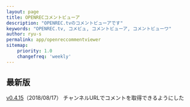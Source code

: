 ```yaml
---
layout: page
title: OPENRECコメントビューア
description: "OPENREC.tvのコメントビューアです"
keywords: "OPENREC.tv, コメビュ, コメントビューア, コメントビューワ"
author: ryu-s
permalink: app/openreccommentviewer
sitemap:
    priority: 1.0
    changefreq: 'weekly'	
---
```


## 最新版
[v0.4.15](http://int-main.net/app/OpenrecCommentViewer_v0.4.15.zip)（2018/08/17） チャンネルURLでコメントを取得できるようにした  
